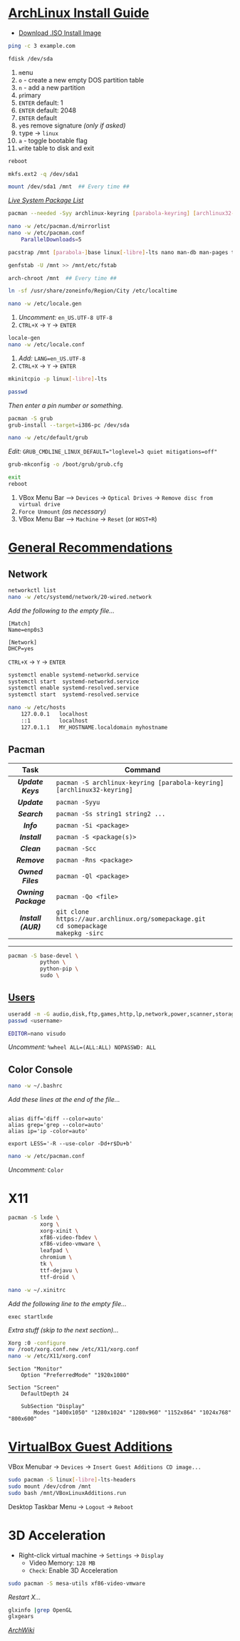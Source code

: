 [ArchLinux Install Guide](https://wiki.archlinux.org/title/Installation_guide)
========================================

* [Download .ISO Install Image](https://geo.mirror.pkgbuild.com/iso/latest/archlinux-x86_64.iso)

```bash
ping -c 3 example.com
```

```bash
fdisk /dev/sda
```
1.  `m`enu
2.  `o` - create a new empty DOS partition table
3.  `n` - add a new partition
4.  `p`rimary
5.  `ENTER` default: 1
6.  `ENTER` default: 2048
7.  `ENTER` default
8.  `y`es remove signature _(only if asked)_
9.  `t`ype -> `linux`
10. `a` - toggle bootable flag
11. `w`rite table to disk and exit
```bash
reboot
```

```bash
mkfs.ext2 -q /dev/sda1
```

```bash
mount /dev/sda1 /mnt  ## Every time ##
```

[_Live System Package List_](https://geo.mirror.pkgbuild.com/iso/latest/arch/pkglist.x86_64.txt)

```bash
pacman --needed -Syy archlinux-keyring [parabola-keyring] [archlinux32-keyring]
```

```bash
nano -w /etc/pacman.d/mirrorlist
nano -w /etc/pacman.conf
    ParallelDownloads=5
```

```bash
pacstrap /mnt [parabola-]base linux[-libre]-lts nano man-db man-pages texinfo
```

```bash
genfstab -U /mnt >> /mnt/etc/fstab
```

```bash
arch-chroot /mnt  ## Every time ##
```

```bash
ln -sf /usr/share/zoneinfo/Region/City /etc/localtime
```

```bash
nano -w /etc/locale.gen
```
1. _Uncomment:_ `en_US.UTF-8 UTF-8`
2. `CTRL+X` -> `Y` -> `ENTER`

```bash
locale-gen
nano -w /etc/locale.conf
```
1. _Add:_ `LANG=en_US.UTF-8`
2. `CTRL+X` -> `Y` -> `ENTER`

```bash
mkinitcpio -p linux[-libre]-lts
```

```bash
passwd
```
_Then enter a pin number or something._

```bash
pacman -S grub
grub-install --target=i386-pc /dev/sda

nano -w /etc/default/grub
```
_Edit:_ `GRUB_CMDLINE_LINUX_DEFAULT="loglevel=3 quiet mitigations=off"`

```bash
grub-mkconfig -o /boot/grub/grub.cfg

exit
reboot
```
1. VBox Menu Bar --> `Devices` -> `Optical Drives` -> `Remove disc from virtual drive`
2. `Force Unmount` _(as necessary)_
3. VBox Menu Bar --> `Machine` -> `Reset` (or `HOST+R`)


[General Recommendations](https://wiki.archlinux.org/title/General_recommendations)
========================================

Network
----------------------------------------

```bash
networkctl list
nano -w /etc/systemd/network/20-wired.network
```
_Add the following to the empty file..._
```
[Match]
Name=enp0s3

[Network]
DHCP=yes
```
`CTRL+X` -> `Y` -> `ENTER`

```bash
systemctl enable systemd-networkd.service
systemctl start  systemd-networkd.service
systemctl enable systemd-resolved.service
systemctl start  systemd-resolved.service
```

```bash
nano -w /etc/hosts
    127.0.0.1   localhost
    ::1	        localhost
    127.0.1.1   MY_HOSTNAME.localdomain myhostname
```


Pacman
----------------------------------------

Task                 | Command
:-------------------:|---------------------------------
___Update Keys___    | `pacman -S archlinux-keyring [parabola-keyring] [archlinux32-keyring]`
___Update___         | `pacman -Syyu`
___Search___         | `pacman -Ss string1 string2 ...`
___Info___           | `pacman -Si <package>`
___Install___        | `pacman -S <package(s)>`
___Clean___          | `pacman -Scc`
___Remove___         | `pacman -Rns <package>`
___Owned Files___    | `pacman -Ql <package>`
___Owning Package___ | `pacman -Qo <file>`
___Install (AUR)___  | `git clone https://aur.archlinux.org/somepackage.git`<br />`cd somepackage`<br />`makepkg -sirc`

---
```bash
pacman -S base-devel \
          python \
          python-pip \
          sudo \
```


[Users](https://wiki.archlinux.org/title/User:Gen2ly/Users_and_groups#Group_listings)
----------------------------------------

```bash
useradd -m -G audio,disk,ftp,games,http,lp,network,power,scanner,storage,sys,users,uucp,video,wheel <username>
passwd <username>

EDITOR=nano visudo
```
_Uncomment:_ `%wheel ALL=(ALL:ALL) NOPASSWD: ALL`


Color Console
----------------------------------------
```bash
nano -w ~/.bashrc
```
_Add these lines at the end of the file..._
```

alias diff='diff --color=auto'
alias grep='grep --color=auto'
alias ip='ip -color=auto'

export LESS='-R --use-color -Dd+r$Du+b'
```

```bash
nano -w /etc/pacman.conf
```
_Uncomment:_ `Color`


X11
========================================

```bash
pacman -S lxde \
          xorg \
          xorg-xinit \
          xf86-video-fbdev \
          xf86-video-vmware \
          leafpad \
          chromium \
          tk \
          ttf-dejavu \
          ttf-droid \
```

```bash
nano -w ~/.xinitrc
```
_Add the following line to the empty file..._
```
exec startlxde
```

_Extra stuff (skip to the next section)..._
```bash
Xorg :0 -configure
mv /root/xorg.conf.new /etc/X11/xorg.conf
nano -w /etc/X11/xorg.conf
```
```
Section "Monitor"
    Option "PreferredMode" "1920x1080"

Section "Screen"
    DefaultDepth 24

    SubSection "Display"
        Modes "1400x1050" "1280x1024" "1280x960" "1152x864" "1024x768" "800x600"
```


[VirtualBox Guest Additions](https://wiki.archlinux.org/title/VirtualBox/Install_Arch_Linux_as_a_guest)
========================================

VBox Menubar -> `Devices` -> `Insert Guest Additions CD image...`
```bash
sudo pacman -S linux[-libre]-lts-headers
sudo mount /dev/cdrom /mnt
sudo bash /mnt/VBoxLinuxAdditions.run
```
Desktop Taskbar Menu -> `Logout` -> `Reboot`


3D Acceleration
========================================
* Right-click virtual machine -> `Settings` -> `Display`
    - Video Memory: `128 MB`
    - `Check`: Enable 3D Acceleration
```bash
sudo pacman -S mesa-utils xf86-video-vmware
```
_Restart X..._
```bash
glxinfo |grep OpenGL
glxgears
```


[_ArchWiki_](https://wiki.archlinux.org/)
